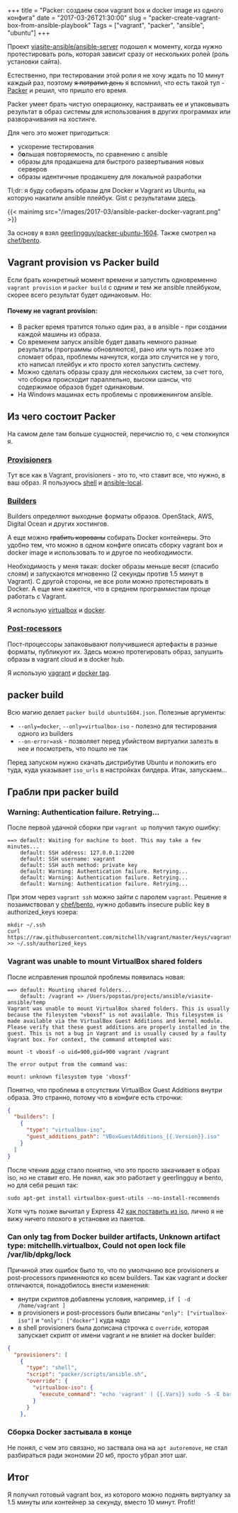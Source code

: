 +++
title = "Packer: создаем свои vagrant box и docker image из одного конфига"
date = "2017-03-26T21:30:00"
slug = "packer-create-vagrant-box-from-ansible-playbook"
Tags = ["vagrant", "packer", "ansible", "ubuntu"]
+++

Проект [viasite-ansible/ansible-server](https://github.com/viasite-ansible/ansible-server) подошел к моменту,
когда нужно протестировать роль, которая зависит сразу от нескольких ролей (роль установки сайта).

Естественно, при тестировании этой роли я не хочу ждать по 10 минут каждый раз, 
поэтому ~~я потратил день~~ я вспомнил, что есть такой тул - [Packer](https://www.packer.io/)
и решил, что пришло его время.

Packer умеет брать чистую операционку, настраивать ее и упаковывать результат в образ системы для использования в других
программах или разворачивания на хостинге.

Для чего это может пригодиться:

- ускорение тестирования
- б**о**льшая повторяемость, по сравнению с ansible
- образы для продакшена для быстрого развертывания новых серверов
- образы идентичные продакшену для локальной разработки

Tl;dr: я буду собирать образы для Docker и Vagrant из Ubuntu, на которую накатили ansible плейбук.
Gist с результатами [здесь](https://gist.github.com/popstas/9a42d198fe7c5bee317d0bc4e2e2af9f).

{{< mainimg src="/images/2017-03/ansible-packer-docker-vagrant.png" >}}

<!--more-->

За основу я взял [geerlingguy/packer-ubuntu-1604](https://github.com/geerlingguy/packer-ubuntu-1604).
Также смотрел на [chef/bento](https://github.com/chef/bento).



## Vagrant provision vs Packer build
Если брать конкретный момент времени и запустить одновременно `vagrant provision` и `packer build` с одним и тем же ansible плейбуком,
скорее всего результат будет одинаковым. Но:

#### Почему не vagrant provision:
- В packer время тратится только один раз, а в ansible - при создании каждой машины из образа.
- Со временем запуск ansible будет давать немного разные результаты (программы обновляются),
  рано или чуть позже это сломает образ, проблемы начнутся, когда это случится не у того, кто написал плейбук
  и кто просто хотел запустить систему.
- Можно сделать образы сразу для нескольких систем, за счет того, что сборка происходит параллельно, высоки шансы,
  что содержимое образов будет одинаковым.
- На Windows машинах есть проблемы с провиженингом ansible.



## Из чего состоит Packer
На самом деле там больше сущностей, перечислю то, с чем столкнулся я.

### [Provisioners](https://www.packer.io/docs/templates/provisioners.html)
Тут все как в Vagrant, provisioners - это то, что ставит все, что нужно, в ваш образ.
Я пользуюсь 
[shell](https://www.packer.io/docs/provisioners/shell.html) и
[ansible-local](https://www.packer.io/docs/provisioners/ansible-local.html).


### [Builders](https://www.packer.io/docs/templates/builders.html)
Builders определяют выходные форматы образов.
OpenStack, AWS, Digital Ocean и других хостингов.

А еще можно ~~грабить корованы~~ собирать Docker контейнеры. Это удобно тем,
что можно в одном конфиге описать сборку vagrant box и docker image и использовать то и другое по необходимости.

Необходимость у меня такая: docker образы меньше весят (спасибо слоям) и запускаются мгновенно (2 секунды против 1.5 минут в Vagrant).
С другой стороны, не все роли можно протестировать в Docker. А еще мне кажется, что в среднем программистам проще работать с Vagrant.

Я использую 
[virtualbox](https://www.packer.io/docs/builders/virtualbox.html) и 
[docker](https://www.packer.io/docs/builders/docker.html).


### [Post-rocessors](https://www.packer.io/docs/templates/post-processors.html)
Пост-процессоры запаковывают получившиеся артефакты в разные форматы, публикуют их.
Здесь можно протегировать образ, запушить образы в vagrant cloud и в docker hub.

Я использую 
[vagrant](https://www.packer.io/docs/post-processors/vagrant.html) и 
[docker tag](https://www.packer.io/docs/post-processors/docker-tag.html).



## packer build
Всю магию делает `packer build ubuntu1604.json`. Полезные аргументы:

- `--only=docker`, `--only=virtualbox-iso` - полезно для тестирования одного из builders
- `--on-error=ask` - позволяет перед убийством виртуалки залезть в нее и посмотреть, что пошло не так

Перед запуском нужно скачать дистрибутив Ubuntu и положить его туда, куда указывает `iso_urls` в настройках билдера.
Итак, запускаем...



## Грабли при packer build

### Warning: Authentication failure. Retrying...
После первой удачной сборки при `vagrant up` получил такую ошибку:
```
==> default: Waiting for machine to boot. This may take a few minutes...
    default: SSH address: 127.0.0.1:2200
    default: SSH username: vagrant
    default: SSH auth method: private key
    default: Warning: Authentication failure. Retrying...
    default: Warning: Authentication failure. Retrying...
    default: Warning: Authentication failure. Retrying...
```

При этом через `vagrant ssh` можно зайти с паролем `vagrant`.
Решение я позаимствовал у [chef/bento](https://github.com/chef/bento/blob/master/scripts/ubuntu/vagrant.sh),
нужно добавить insecure public key в authorized_keys юзера:
```
mkdir ~/.ssh
curl https://raw.githubusercontent.com/mitchellh/vagrant/master/keys/vagrant.pub >> ~/.ssh/authorized_keys
```

### Vagrant was unable to mount VirtualBox shared folders
После исправления прошлой проблемы появилась новая:
```
==> default: Mounting shared folders...
    default: /vagrant => /Users/popstas/projects/ansible/viasite-ansible/temp
Vagrant was unable to mount VirtualBox shared folders. This is usually
because the filesystem "vboxsf" is not available. This filesystem is
made available via the VirtualBox Guest Additions and kernel module.
Please verify that these guest additions are properly installed in the
guest. This is not a bug in Vagrant and is usually caused by a faulty
Vagrant box. For context, the command attempted was:

mount -t vboxsf -o uid=900,gid=900 vagrant /vagrant

The error output from the command was:

mount: unknown filesystem type 'vboxsf'
```

Понятно, что проблема в отсутствии VirtualBox Guest Additions внутри образа. Это странно, потому что в конфиге есть строчки:
``` json
{
  "builders": [
    {
      "type": "virtualbox-iso",
      "guest_additions_path": "VBoxGuestAdditions_{{.Version}}.iso"
    }
  ]
}
```

После чтения [доки](https://www.packer.io/docs/builders/virtualbox-iso.html#guest_additions_path) стало понятно,
что это просто закачивает в образ iso, но не ставит его. Не понял, как это работает у geerlingguy и bento, но для себя решил так:
```
sudo apt-get install virtualbox-guest-utils --no-install-recommends
```

Хотя чуть позже вычитал у Express 42
[как поставить из iso](https://github.com/express42-cookbooks/testo/blob/master/packer/scripts/postinstall.sh#L20-L24),
лично я не вижу ничего плохого в установке из пакетов.


### Can only tag from Docker builder artifacts, Unknown artifact type: mitchellh.virtualbox, Could not open lock file /var/lib/dpkg/lock
Причиной этих ошибок было то, что по умолчанию все provisioners и post-processors применяются ко всем builders.
Так как vagrant и docker отличаются, понадобилось внести изменения:

- внутри скриптов добавлены условия, например, `if [ -d /home/vagrant ]`
- в provisioners и post-processors были вписаны `"only": ["virtualbox-iso"]` и `"only": ["docker"]` куда надо
- в shell provisioners была дописана строчка с `override`, которая запускает скрипт от имени vagrant и не влияет на docker builder:

``` json
{
  "provisioners": [
    {
      "type": "shell",
      "script": "packer/scripts/ansible.sh",
      "override": {
        "virtualbox-iso": {
          "execute_command": "echo 'vagrant' | {{.Vars}} sudo -S -E bash '{{.Path}}'"
        }
      }
    },

```

### Сборка Docker застывала в конце
Не понял, с чем это связано, но заствала она на `apt autoremove`, не стал разбираться ради экономии 20 мб, просто убрал этот шаг.


## Итог
Я получил готовый vagrant box, из которого можно поднять виртуалку за 1.5 минуты или контейнер за секунду, вместо 10 минут. Profit!
